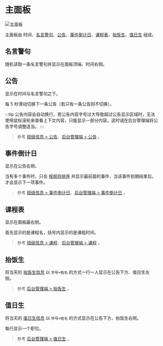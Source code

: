# 主面板

![主面板](/img/main-panel.png)

主面板由 时间、[名言警句](#名言警句)、[公告](#公告)、[事件倒计日](#事件倒计日)、[课程表](#课程表)、[抬饭生](#抬饭生)、[值日生](#值日生) 组成。

## 名言警句

随机读取一条名言警句并显示在面板顶端、时间右侧。

## 公告

显示在时间与名言警句之下。

每 5 秒滑动切换下一条公告（若只有一条公告则不切换）。

:::tip
公告内容会自动换行，若公告内容字号过大导致超过公告显示区域时，无法使用鼠标滚轮来查看上下文内容，只能显示一部分内容。这时请在后台管理端将公告字号调整适当。
:::

> 参考 [班级信息 > 公告](/class-data#公告)、[后台管理端 > 公告](/class-admin/notices-and-events.md#公告) 。

## 事件倒计日

显示在公告右侧。

当有多个事件时，只会 [按规则排序](/class-data#事件排序) 并显示最前面的事件，当该事件到期结束后，才会显示下一项事件。

> 参考 [班级信息 > 事件倒计日](/class-data#事件倒计日)、[后台管理端 > 事件倒计日](/class-admin/notices-and-events.md#事件) 。

## 课程表

显示在面板最右侧。

首先显示的是课程名，括号内显示的是课程时间。

> 参考 [班级信息 > 课程](/class-data#课程)、[后台管理端 > 课程](/class-admin/lessons) 。

## 抬饭生

将当天的 [抬饭生信息](/class-data#抬饭生) 以 `学号+姓名` 的方式一行一人显示在公告下方、值日生左侧。

> 参考 [后台管理端 > 抬饭生](/class-admin/students#抬饭生) 。

## 值日生

将当天的 [值日生信息](/class-data#值日生) 以 `学号+姓名` 的方式显示在公告下方、抬饭生右侧。

每行显示一个职位。

> 参考 [后台管理端 > 值日生](/class-admin/students#值日生) 。
